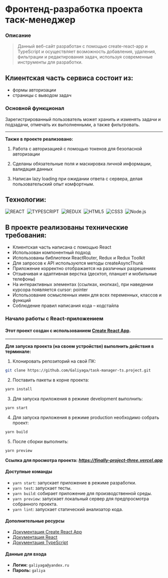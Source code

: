 # Фронтенд-разработка проекта таск-менеджер

### Описание

> Данный веб-сайт разработан с помощью create-react-app и TypeScript и осуществляет возможность добавления, удаления, фильтрации и редактирования задач, используя современные инструменты для разработки.

## Клиентская часть сервиса состоит из:

- формы авторизации
- страницы с выводом задач

### Основной функционал

Зарегистрированный пользователь может хранить и изменять задачи и подзадачи, отмечать их выполненными, а также фильтровать.

---

**Также в проекте реализовано:**

1. Работа с авторизацией с помощью токенов для безопасной авторизации

2. Сделаны обязательные поля и маскировка личной информации, валидация данных

3. Написан lazy loading при ожидании ответа с сервера, делая пользовательский опыт комфортным.

## Технологии:

<img src="https://img.shields.io/badge/-REACT-000000?logo=React&logoColor=#00fff" alt="REACT"/>&nbsp;
<img src="https://img.shields.io/badge/TypeScript-blue?logo=TypeScript&logoColor=blue&color=white" alt="TYPESCRIPT"/>&nbsp;
<img src="https://img.shields.io/badge/-REDUX-8a2eb2?logo=Redux&logoColor=#00fff" alt="REDUX"/>&nbsp;
<img src="https://img.shields.io/badge/HTML5-red?logo=html5&logoColor=white" alt="HTML5"/>&nbsp;
<img src="https://img.shields.io/badge/CSS3-blue?logo=css3&logoColor=white" alt="CSS3"/>&nbsp;
<img src="https://img.shields.io/badge/Node.js-green?logo=Node.js&logoColor=green&color=black
" alt="Node.js"/>&nbsp;

## В проекте реализованы технические требования:

- Клиентская часть написана с помощью React
- Использован компонентный подход
- Использованы библиотеки ReactRouter, Redux и Redux Toolkit
- Для запросов к API используются методы createAsyncThunk
- Приложение корректно отображается на различных разрешениях
- Отзывчивая и адаптивная верстка (десктоп, планшет и мобильные телефоны)
- На интерактивных элементах (ссылках, кнопках), при наведении курсора появляется cursor: pointer
- Использование осмысленных имен для всех переменных, классов и функций
- Соблюдение правил написания кода – кодстайла

### Начало работы с React-приложением

#### Этот проект создан с использованием [Create React App](https://github.com/facebook/create-react-app).

---

**Для запуска проекта (на своем устройстве) выполнить действия в терминале:**

1. Клонировать репозиторий на свой ПК:

```bash
git clone https://github.com/Galiyaga/task-manager-ts.project.git
```

2. Поставить пакеты в корне проекта:

```bash
yarn install
```

3. Для запуска приложения в режиме development выполнить:

```bash
yarn start
```

4. Для запуска приложения в режиме production необходимо собрать проект:

```bash
yarn build
```

5. После сборки выполнить:

```bash
yarn preview
```

**Ссылка для просмотра проекта:** ***https://finally-project-three.vercel.app***

#### Доступные команды

- `yarn start`: запускает приложение в режиме разработки.
- `yarn test`: запускает тесты.
- `yarn build`: собирает приложение для производственной среды.
- `yarn preview`: запускает локальный сервер для предпросмотра собранного проекта.
- `yarn lint`: запускает статический анализатор кода.

#### Дополнительные ресурсы

- [Документация Create React App](https://facebook.github.io/create-react-app/docs/getting-started)
- [Документация React](https://reactjs.org/)
- [Документация TypeScript](https://www.typescriptlang.org/docs/handbook/2/template-literal-types.html)

#### Данные для входа

- **Логин:** `galiyaga@yandex.ru`
- **Пароль:** `galiya`
